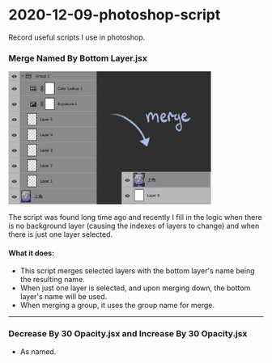 # 2020-12-09-photoshop-script
Record useful scripts I use in photoshop.

### Merge Named By Bottom Layer.jsx
<img src="https://github.com/machingclee/2020-12-09-photoshop-script/blob/main/imgs/img_01.jpg" width="400">

The script was found long time ago and recently I fill in the logic when there is no background layer (causing the indexes of layers to change) and when there is just one layer selected.

#### What it does:
- This script merges selected layers with the bottom layer's name being the resulting name.
- When just one layer is selected, and upon merging down, the bottom layer's name will be used.
- When merging a group, it uses the group name for merge.

---

### Decrease By 30 Opacity.jsx and Increase By 30 Opacity.jsx
- As named.
